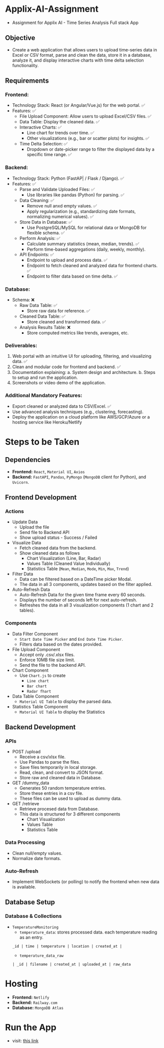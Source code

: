 # Applix-AI-Assignment
- Assignment for Applix AI - Time Series Analysis Full stack App

## Objective
- Create a web application that allows users to upload time-series data in Excel or CSV format, parse and clean the data, store it in a database, analyze it, and display interactive charts with time delta selection functionality.

## Requirements

### Frontend:
- Technology Stack: React (or Angular/Vue.js) for the web portal. ✅
- Features: ✅
    - File Upload Component: Allow users to upload Excel/CSV files. ✅
    - Data Table: Display the cleaned data. ✅
    - Interactive Charts: ✅
        - Line chart for trends over time. ✅
        - Other visualizations (e.g., bar or scatter plots) for insights. ✅
    - Time Delta Selection: ✅
        - Dropdown or date-picker range to filter the displayed data by a specific time range. ✅

### Backend:
- Technology Stack: Python (FastAP| / Flask / Django). ✅
- Features: ✅
    - Parse and Validate Uploaded Files: ✅
        - Use libraries like pandas (Python) for parsing. ✅
    - Data Cleaning: ✅
        - Remove null anxd empty values. ✅
        - Apply regularization (e.g., standardizing date formats, normalizing numerical values). ✅
    - Store Data in Database: ✅
        - Use PostgreSQL/MySQL for relational data or MongoDB for flexible schema. ✅
    - Perform Analysis: ✅
        - Calculate summary statistics (mean, median, trends). ✅
        - Perform time-based aggregations (daily, weekly, monthly).
    - API Endpoints: ✅
        - Endpoint to upload and process data. ✅
        - Endpoint to fetch cleaned and analyzed data for frontend charts. ✅
        - Endpoint to filter data based on time delta. ✅
### Database:
- Schema: ❌
    - Raw Data Table: ✅
        - Store raw data for reference. ✅
    - Cleaned Data Table: ✅
        - Store cleaned and transformed data. ✅
    - Analysis Results Table: ❌
        - Store computed metrics like trends, averages, etc.

### Deliverables:
1. Web portal with an intuitive UI for uploading, filtering, and visualizing data. ✅
2. Clean and modular code for frontend and backend. ✅
3. Documentation explaining:
    a. System design and architecture.
    b. Steps to setup and run the application.
4. Screenshots or video demo of the application.

### Additional Mandatory Features:
- Export cleaned or analyzed data to CSV/Excel. ✅
- Use advanced analysis techniques (e.g., clustering, forecasting).
- Deploy the application on a cloud platform like AWS/GCP/Azure or a hosting service like Heroku/Netlify

# Steps to be Taken

## Dependencies
- **Frontend:** `React`, `Material UI`, `Axios`
- **Backend:** `FastAPI`, `Pandas`, `PyMongo` (`MongoDB` client for Python), and `Uvicorn`.

## Frontend Development

### Actions
- Update Data
    - Upload the file
    - Send file to Backend API
    - Show upload status - Success / Failed
- Visualize Data
    - Fetch cleaned data from the backend.
    - Show cleaned data as follows
      - Chart Visualization (Line, Bar, Radar)
      - Values Table (Cleaned Value Individually)
      - Statistics Table (`Mean`, `Median`, `Mode`, `Min`, `Max`, `Trend`)
- Filter Data
    - Data can be filtered based on a DateTime picker Modal.
    - The data in all 3 components, updates based on the filter applied.
- Auto-Refresh Data
    - Auto-Refresh Data for the given time frame every 60 seconds.
    - Displays the number of seconds left for next auto-refresh.
    - Refreshes the data in all 3 visualization components (1 chart and 2 tables).

### Components
- Data Filter Component
    - `Start Date Time Picker` and `End Date Time Picker`.
    - Filters data based on the dates provided.
- File Upload Component
    - Accept only .csv/.xlsx files.
    - Enforce 10MB file size limit.
    - Send the file to the backend API.
- Chart Component
    - Use `Chart.js` to create
        - `Line chart`
        - `Bar chart`
        - `Radar fhart`
- Data Table Component
    - `Material UI Table` to display the parsed data.
- Statistics Table Component
    - `Material UI Table` to display the Statistics

## Backend Development

### APIs
- POST /upload
    - Receive a csv/xlsx file.
    - Use Pandas to parse the files.
    - Save files temporarily in local storage.
    - Read, clean, and convert to JSON format.
    - Store raw and cleaned data in Database.
- GET /dummy_data
    - Generates 50 random temperature entries.
    - Store these entries in a csv file.
    - These files can be used to upload as dummy data.
- GET /retrieve
    - Retrieve procesed data from Database.
    - This data is structured for 3 different components
        - Chart Visualization
        - Values Table
        - Statistics Table

### Data Processing
- Clean null/empty values.
- Normalize date formats.

### Auto-Refresh
- Implement WebSockets (or polling) to notify the frontend when new data is available.

## Database Setup

### Database & Collections
- `TemperatureMonitoring`
    - `temperature_data`: stores processed data. each temperature reading as an entry.
    ```
    _id | time | temperature | location | created_at |
    ```
    - `temperature_data_raw`
    ```
    | _id | filename | created_at | uploaded_at | raw_data
    ```

# Hosting
- **Frontend:** `Netlify`
- **Backend:** `Railway.com`
- **Database:** `MongoDB Atlas`

# Run the App
- visit: [this link](https://afflix-ai-assessment-by-shardul.netlify.app)
